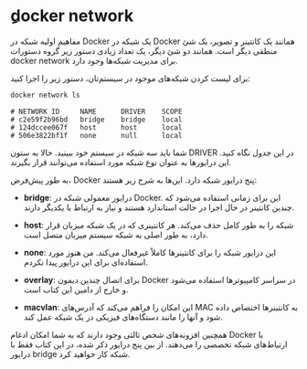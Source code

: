 # ِdocker network

مفاهیم اولیه شبکه در Docker
یک شبکه در Docker همانند یک کانتینر و تصویر، یک شئ منطقی دیگر است. همانند دو شئ دیگر، یک تعداد زیادی دستور زیر گروه دستورات docker network برای مدیریت شبکه‌ها وجود دارد.

برای لیست کردن شبکه‌های موجود در سیستم‌تان، دستور زیر را اجرا کنید:

```bash
docker network ls
```

```
# NETWORK ID     NAME      DRIVER    SCOPE
# c2e59f2b96bd   bridge    bridge    local
# 124dccee067f   host      host      local
# 506e3822bf1f   none      null      local
```

شما باید سه شبکه در سیستم خود ببینید. حالا به ستون DRIVER در این جدول نگاه کنید. این درایورها به عنوان نوع شبکه مورد استفاده می‌توانند قرار بگیرند.

به طور پیش‌فرض، Docker پنج درایور شبکه دارد. این‌ها به شرح زیر هستند:

- **bridge**: درایور معمولی شبکه در Docker. این برای زمانی استفاده می‌شود که چندین کانتینر در حال اجرا در حالت استاندارد هستند و نیاز به ارتباط با یکدیگر دارند.
  
- **host**: شبکه را به طور کامل حذف می‌کند. هر کانتینری که در یک شبکه میزبان قرار دارد، به طور اصلی به شبکه سیستم میزبان متصل است.

- **none**: این درایور شبکه را برای کانتینرها کاملاً غیرفعال می‌کند. من هنوز مورد استفاده‌ای برای این درایور پیدا نکردم.

- **overlay**: برای اتصال چندین دیمون Docker در سراسر کامپیوترها استفاده می‌شود و خارج از دامین این کتاب است.

- **macvlan**: این امکان را فراهم می‌کند که آدرس‌های MAC به کانتینرها اختصاص داده شود و آنها را مانند دستگاه‌های فیزیکی در یک شبکه عمل کند.

همچنین افزونه‌های شخص ثالثی وجود دارند که به شما امکان ادغام Docker با ارتباط‌های شبکه تخصصی را می‌دهند. از بین پنج درایور ذکر شده، در این کتاب فقط با درایور bridge شبکه کار خواهید کرد.
